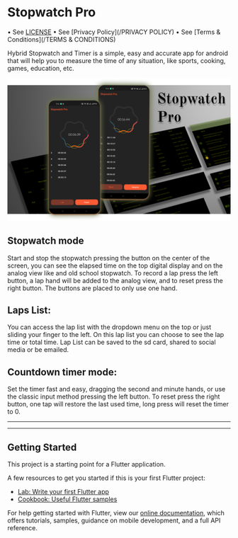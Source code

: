 # Stopwatch Pro
 • See [LICENSE](/LICENSE)  • See [Privacy Policy](/PRIVACY POLICY) • See [Terms & Conditions](/TERMS & CONDITIONS) 

Hybrid Stopwatch and Timer is a simple, easy and accurate app for android that will help you to measure the time of any situation, like sports, cooking, games, education, etc.

![](screenshots/Cover.png)

## Stopwatch mode
Start and stop the stopwatch pressing the button on the center of the screen, you can see the elapsed time on the top digital display and on the analog view like and old school stopwatch. To record a lap press the left button, a lap hand will be added to the analog view, and to reset press the right button. The buttons are placed to only use one hand.

## Laps List:
You can access the lap list with the dropdown menu on the top or just sliding your finger to the left. On this lap list you can choose to see the lap time or total time. Lap List can be saved to the sd card, shared to social media or be emailed.

## Countdown timer mode:
Set the timer fast and easy, dragging the second and minute hands, or use the classic input method pressing the left button. To reset press the right button, one tap will restore the last used time, long press will reset the timer to 0.


----
----
## Getting Started

This project is a starting point for a Flutter application.

A few resources to get you started if this is your first Flutter project:

- [Lab: Write your first Flutter app](https://flutter.dev/docs/get-started/codelab)
- [Cookbook: Useful Flutter samples](https://flutter.dev/docs/cookbook)

For help getting started with Flutter, view our
[online documentation](https://flutter.dev/docs), which offers tutorials,
samples, guidance on mobile development, and a full API reference.
